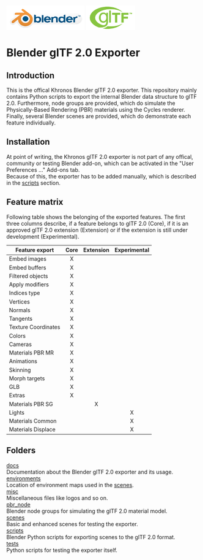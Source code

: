 
[![Blender](misc/Blender_logo.png)](http://www.blender.org/) [![glTF](misc/glTF_logo.png)](https://www.khronos.org/gltf/)  

Blender glTF 2.0 Exporter
=========================

Introduction
------------
This is the offical Khronos Blender glTF 2.0 exporter. This repository mainly contains Python scripts to export the internal Blender data structure to glTF 2.0. Furthermore, node groups are provided, which do simulate the Physically-Based Rendering (PBR) materials using the Cycles renderer. Finally, several Blender scenes are provided, which do demonstrate each feature individually. 

Installation
------------
At point of writing, the Khronos glTF 2.0 exporter is not part of any offical, community or testing Blender add-on, which can be activated in the "User Preferences ..." Add-ons tab.  
Because of this, the exporter has to be added manually, which is described in the [scripts](scripts/) section.

Feature matrix
--------------
Following table shows the belonging of the exported features. The first three columns describe, if a feature belongs to glTF 2.0 (Core), if it is an approved glTF 2.0 extension (Extension) or if the extension is still under development (Experimental).

|Feature export     |Core |Extension|Experimental |
|-------------------|:---:|:-------:|:-----------:|
|Embed images       |  X  |         |             |
|Embed buffers      |  X  |         |             |
|Filtered objects   |  X  |         |             |
|Apply modifiers    |  X  |         |             |
|Indices type       |  X  |         |             |
|Vertices           |  X  |         |             |
|Normals            |  X  |         |             |
|Tangents           |  X  |         |             |
|Texture Coordinates|  X  |         |             |
|Colors             |  X  |         |             |
|Cameras            |  X  |         |             |
|Materials PBR MR   |  X  |         |             |
|Animations         |  X  |         |             |
|Skinning           |  X  |         |             |
|Morph targets      |  X  |         |             |
|GLB                |  X  |         |             |
|Extras             |  X  |         |             |
|Materials PBR SG   |     |    X    |             |
|Lights             |     |         |      X      |
|Materials Common   |     |         |      X      |
|Materials Displace |     |         |      X      |

Folders
-------

[docs](docs/)  
Documentation about the Blender glTF 2.0 exporter and its usage.  
[environments](environments/)  
Location of environment maps used in the [scenes](scenes/).  
[misc](misc/)  
Miscellaneous files like logos and so on.  
[pbr_node](pbr_node/)  
Blender node groups for simulating the glTF 2.0 material model.  
[scenes](scenes/)  
Basic and enhanced scenes for testing the exporter.  
[scripts](scripts/)  
Blender Python scripts for exporting scenes to the glTF 2.0 format.  
[tests](tests/)  
Python scripts for testing the exporter itself.
